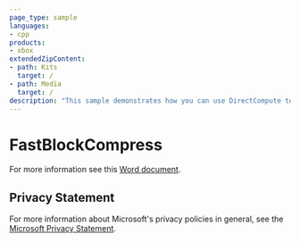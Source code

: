 ```yaml
---
page_type: sample
languages:
- cpp
products:
- xbox
extendedZipContent:
- path: Kits
  target: /
- path: Media
  target: /
description: "This sample demonstrates how you can use DirectCompute to perform fast texture compression at run time to the BC1, BC3, and BC5 formats based on the classic Fast Block Compression algorithm on Xbox One."
---
```


# FastBlockCompress

For more information see this [Word document](https://github.com/microsoft/Xbox-ATG-Samples/blob/master/XDKSamples/Graphics/FastBlockCompress/Readme.docx).

## Privacy Statement

For more information about Microsoft's privacy policies in general, see the [Microsoft Privacy Statement](https://privacy.microsoft.com/en-us/privacystatement/).
